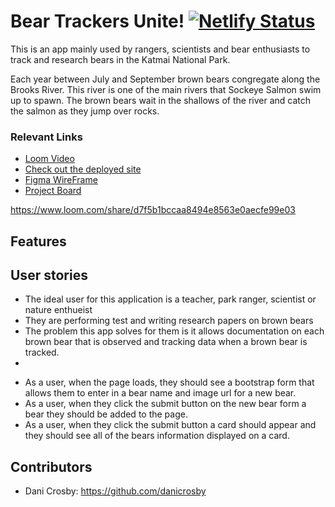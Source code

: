 # Bear Trackers Unite! [![Netlify Status](https://api.netlify.com/api/v1/badges/40864438-7aad-4a29-9e7f-1b0982db3eff/deploy-status)](https://app.netlify.com/sites/dc-bear-watchers-unite/deploys)

This is an app mainly used by rangers, scientists and bear enthusiasts to track and research bears in the Katmai National Park. 

Each year between July and September brown bears congregate along the Brooks River. This river is one of the main rivers that Sockeye Salmon swim up to spawn. The brown bears wait in the shallows of the river and catch the salmon as they jump over rocks. 


### Relevant Links 
- [Loom Video](https://www.loom.com/share/d7f5b1bccaa8494e8563e0aecfe99e03)
- [Check out the deployed site](dc-bear-watchers-unite.netlify.app)
- [Figma WireFrame](https://www.figma.com/file/6VTWlVFWrUrVviW2rD6iXo/Bear-Watcher?node-id=0%3A1)
- [Project Board](https://github.com/danicrosby/bear-watcher/projects)


https://www.loom.com/share/d7f5b1bccaa8494e8563e0aecfe99e03


## Features
## User stories
- The ideal user for this application is a teacher, park ranger, scientist or nature enthueist
- They are performing test and writing research papers on brown bears
- The problem this app solves for them is it allows documentation on each brown bear that is observed and tracking data when a brown bear is tracked.
- 
* As a user, when the page loads, they should see a bootstrap form that allows them to enter in a bear name and image url for a new bear.
* As a user, when they click the submit button on the new bear form a bear they should be added to the page.
* As a user, when they click the submit button a card should appear and they should see all of the bears information displayed on a card.


## Contributors
- Dani Crosby: https://github.com/danicrosby
